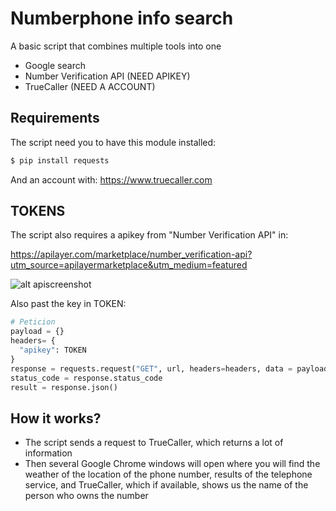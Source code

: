 
# Numberphone info search

A basic script that combines multiple tools into one
- Google search
- Number Verification API (NEED APIKEY)
- TrueCaller (NEED A ACCOUNT)



## Requirements

The script need you to have this module installed:

```bash
$ pip install requests
```

And an account with: https://www.truecaller.com 
## TOKENS

The script also requires a apikey from "Number Verification API" in:

https://apilayer.com/marketplace/number_verification-api?utm_source=apilayermarketplace&utm_medium=featured

![alt apiscreenshot](https://github.com/AguuZzz/NumberPhoneInfo/blob/main/screenshot.png?raw=true)

Also past the key in TOKEN:

```PYTHON
# Peticion
payload = {}
headers= {
  "apikey": TOKEN
}
response = requests.request("GET", url, headers=headers, data = payload)
status_code = response.status_code
result = response.json()
```
## How it works?
- The script sends a request to TrueCaller, which returns a lot of information
- Then several Google Chrome windows will open where you will find the weather of the location of the phone number, results of the telephone service, and TrueCaller, which if available, shows us the name of the person who owns the number
